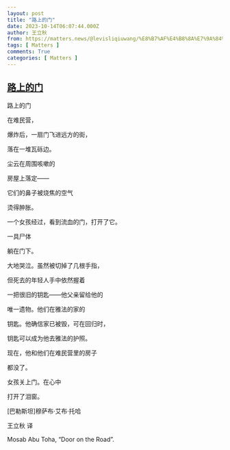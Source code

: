 ```yaml
---
layout: post
title: "路上的门"
date: 2023-10-14T06:07:44.000Z
author: 王立秋
from: https://matters.news/@levisliqiuwang/%E8%B7%AF%E4%B8%8A%E7%9A%84%E9%97%A8-bafybeihr3bgs5zguedunfw6w6scsp3fkcri3cyrbyhtvfordx7vn2dugdi
tags: [ Matters ]
comments: True
categories: [ Matters ]
---
```

<!--1697263664000-->
[路上的门](https://matters.news/@levisliqiuwang/%E8%B7%AF%E4%B8%8A%E7%9A%84%E9%97%A8-bafybeihr3bgs5zguedunfw6w6scsp3fkcri3cyrbyhtvfordx7vn2dugdi)
------

<div>
<p>路上的门</p><p>在难民营，</p><p>爆炸后，一扇门飞进远方的街，</p><p>落在一堆瓦砾边。</p><p>尘云在周围咳嗽的</p><p>房屋上落定——</p><p>它们的鼻子被烧焦的空气</p><p>烫得肿胀。</p><p>一个女孩经过，看到流血的门，打开了它。</p><p>一具尸体</p><p>躺在门下。</p><p>大地哭泣。虽然被切掉了几根手指，</p><p>但死去的年轻人手中依然握着</p><p>一把很旧的钥匙——他父亲留给他的</p><p>唯一遗物。他们在雅法的家的</p><p>钥匙。他确信家已被毁，可在回归时，</p><p>钥匙可以成为他去雅法的护照。</p><p>现在，他和他们在难民营里的房子</p><p>都没了。</p><p>女孩关上门。在心中</p><p>打开了泪窗。</p><p>[巴勒斯坦]穆萨布·艾布·托哈</p><p>王立秋 译</p><p>Mosab Abu Toha, “Door on the Road”.</p>
</div>
